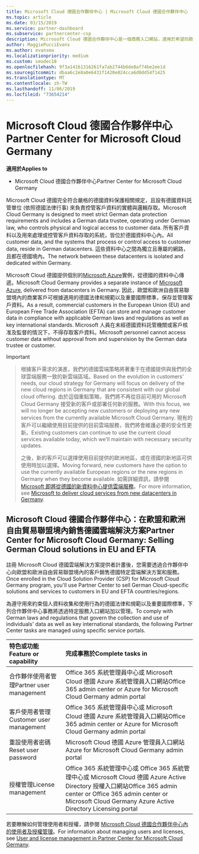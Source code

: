 ```yaml
---
title: Microsoft Cloud 德國合作夥伴中心 | Microsoft Cloud 德國合作夥伴中心
ms.topic: article
ms.date: 03/15/2019
ms.service: partner-dashboard
ms.subservice: partnercenter-csp
description: Microsoft Cloud 德國合作夥伴中心是一個商務入口網站，適用於希望向歐盟和歐洲自由貿易聯盟境內客戶提供 Microsoft Cloud 解決方案的 Microsoft 合作夥伴。
author: MaggiePucciEvans
ms.author: evansma
ms.localizationpriority: medium
ms.custom: seodec18
ms.openlocfilehash: 9f3a14161316261fa7ab2744b6de8af74be2ee1d
ms.sourcegitcommit: dbaa6c2e8a0e6431f1420e024cca6d0dd54f1425
ms.translationtype: MT
ms.contentlocale: zh-TW
ms.lasthandoff: 11/06/2019
ms.locfileid: "73654214"
---
```

# <a name="partner-center-for-microsoft-cloud-germany"></a><span data-ttu-id="aaf28-103">Microsoft Cloud 德國合作夥伴中心</span><span class="sxs-lookup"><span data-stu-id="aaf28-103">Partner Center for Microsoft Cloud Germany</span></span>

<span data-ttu-id="aaf28-104">**適用於**</span><span class="sxs-lookup"><span data-stu-id="aaf28-104">**Applies to**</span></span>

-  <span data-ttu-id="aaf28-105">Microsoft Cloud 德國合作夥伴中心</span><span class="sxs-lookup"><span data-stu-id="aaf28-105">Partner Center for Microsoft Cloud Germany</span></span>

<span data-ttu-id="aaf28-106">Microsoft Cloud 德國完全符合嚴格的德國資料保護相關規定，且設有德國資料託管單位 (依照德國法律行事) 來負責控管客戶資料的實體與邏輯存取。</span><span class="sxs-lookup"><span data-stu-id="aaf28-106">Microsoft Cloud Germany is designed to meet strict German data protection requirements and includes a German data trustee, operating under German law, who controls physical and logical access to customer data.</span></span> <span data-ttu-id="aaf28-107">所有客戶資料以及用來處理或控管客戶資料存取的系統，皆位於德國資料中心內。</span><span class="sxs-lookup"><span data-stu-id="aaf28-107">All customer data, and the systems that process or control access to customer data, reside in German datacenters.</span></span> <span data-ttu-id="aaf28-108">這些資料中心之間為獨立且專屬的網路，且都在德國境內。</span><span class="sxs-lookup"><span data-stu-id="aaf28-108">The network between these datacenters is isolated and dedicated within Germany.</span></span>

<span data-ttu-id="aaf28-109">Microsoft Cloud 德國提供個別的[Microsoft Azure](https://go.microsoft.com/fwlink/?linkid=847992)實例，從德國的資料中心傳遞。</span><span class="sxs-lookup"><span data-stu-id="aaf28-109">Microsoft Cloud Germany provides a separate instance of [Microsoft Azure](https://go.microsoft.com/fwlink/?linkid=847992), delivered from datacenters in Germany.</span></span> <span data-ttu-id="aaf28-110">因此，歐盟和歐洲自由貿易聯盟境內的商業客戶可根據適用的德國法律和規範以及重要國際標準，保存並管理客戶資料。</span><span class="sxs-lookup"><span data-stu-id="aaf28-110">As a result, commercial customers in the European Union (EU) and European Free Trade Association (EFTA) can store and manage customer data in compliance with applicable German laws and regulations as well as key international standards.</span></span> <span data-ttu-id="aaf28-111">Microsoft 人員在未經德國資料託管機關或客戶核准及監督的情況下，不得存取客戶資料。</span><span class="sxs-lookup"><span data-stu-id="aaf28-111">Microsoft personnel cannot access customer data without approval from and supervision by the German data trustee or customer.</span></span>

> [!IMPORTANT]

> <span data-ttu-id="aaf28-112">根據客戶需求的演進，我們的德國雲端策略將著重于在德國提供與我們的全球雲端服務一致的新雲端區域。</span><span class="sxs-lookup"><span data-stu-id="aaf28-112">Based on the evolution in customers' needs, our cloud strategy for Germany will focus on delivery of the new cloud regions in Germany that are consistent with our global cloud offering.</span></span> <span data-ttu-id="aaf28-113">由於這個重點策略，我們將不再從目前可用的 Microsoft Cloud Germany 接受新的客戶或部署任何新的服務。</span><span class="sxs-lookup"><span data-stu-id="aaf28-113">With this focus, we will no longer be accepting new customers or deploying any new services from the currently available Microsoft Cloud Germany.</span></span> <span data-ttu-id="aaf28-114">現有的客戶可以繼續使用目前提供的目前雲端服務，我們將會維護必要的安全性更新。</span><span class="sxs-lookup"><span data-stu-id="aaf28-114">Existing customers can continue to use the current cloud services available today, which we'll maintain with necessary security updates.</span></span> 
> 
> <span data-ttu-id="aaf28-115">之後，新的客戶可以選擇使用目前提供的歐洲地區，或在德國的新地區可供使用時加以選擇。</span><span class="sxs-lookup"><span data-stu-id="aaf28-115">Moving forward, new customers have the option to use the currently available European regions or the new regions in Germany when they become available.</span></span> <span data-ttu-id="aaf28-116">如需詳細資訊，請參閱 [Microsoft 即將從德國的新資料中心提供雲端服務](https://news.microsoft.com/europe/2018/08/31/microsoft-to-deliver-cloud-services-from-new-datacentres-in-germany-in-2019-to-meet-evolving-customer-needs/)。</span><span class="sxs-lookup"><span data-stu-id="aaf28-116">For more information, see [Microsoft to deliver cloud services from new datacenters in Germany](https://news.microsoft.com/europe/2018/08/31/microsoft-to-deliver-cloud-services-from-new-datacentres-in-germany-in-2019-to-meet-evolving-customer-needs/).</span></span> 


## <a name="partner-center-for-microsoft-cloud-germany-selling-german-cloud-solutions-in-eu-and-efta"></a><span data-ttu-id="aaf28-117">Microsoft Cloud 德國合作夥伴中心：在歐盟和歐洲自由貿易聯盟境內銷售德國雲端解決方案</span><span class="sxs-lookup"><span data-stu-id="aaf28-117">Partner Center for Microsoft Cloud Germany: Selling German Cloud solutions in EU and EFTA</span></span>

<span data-ttu-id="aaf28-118">註冊 Microsoft Cloud 德國雲端解決方案提供者計畫後，您需要透過合作夥伴中心向歐盟和歐洲自由貿易聯盟境內的客戶銷售德國特定雲端解決方案和服務。</span><span class="sxs-lookup"><span data-stu-id="aaf28-118">Once enrolled in the Cloud Solution Provider (CSP) for Microsoft Cloud Germany program, you'll use Partner Center to sell German Cloud-specific solutions and services to customers in EU and EFTA countries/regions.</span></span> 

<span data-ttu-id="aaf28-119">為遵守用來約束個人資料收集和使用行為的德國法律和規範以及重要國際標準，下列合作夥伴中心事務將透過特定服務入口網站加以管理。</span><span class="sxs-lookup"><span data-stu-id="aaf28-119">To comply with German laws and regulations that govern the collection and use of individuals' data as well as key international standards, the following Partner Center tasks are managed using specific service portals.</span></span> 

<span data-ttu-id="aaf28-120">特色或功能</span><span class="sxs-lookup"><span data-stu-id="aaf28-120">Feature or capability</span></span> | <span data-ttu-id="aaf28-121">完成事務於</span><span class="sxs-lookup"><span data-stu-id="aaf28-121">Complete tasks in</span></span>
:--- | :---
<span data-ttu-id="aaf28-122">合作夥伴使用者管理</span><span class="sxs-lookup"><span data-stu-id="aaf28-122">Partner user management</span></span> | <span data-ttu-id="aaf28-123">Office 365 系統管理員中心或 Microsoft Cloud 德國 Azure 系統管理員入口網站</span><span class="sxs-lookup"><span data-stu-id="aaf28-123">Office 365 admin center or Azure for Microsoft Cloud Germany admin portal</span></span>
<span data-ttu-id="aaf28-124">客戶使用者管理</span><span class="sxs-lookup"><span data-stu-id="aaf28-124">Customer user management</span></span> | <span data-ttu-id="aaf28-125">Office 365 系統管理員中心或 Microsoft Cloud 德國 Azure 系統管理員入口網站</span><span class="sxs-lookup"><span data-stu-id="aaf28-125">Office 365 admin center or Azure for Microsoft Cloud Germany admin portal</span></span>
<span data-ttu-id="aaf28-126">重設使用者密碼</span><span class="sxs-lookup"><span data-stu-id="aaf28-126">Reset user password</span></span> | <span data-ttu-id="aaf28-127">Microsoft Cloud 德國 Azure 管理員入口網站</span><span class="sxs-lookup"><span data-stu-id="aaf28-127">Azure for Microsoft Cloud Germany admin portal</span></span>
<span data-ttu-id="aaf28-128">授權管理</span><span class="sxs-lookup"><span data-stu-id="aaf28-128">License management</span></span> | <span data-ttu-id="aaf28-129">Office 365 系統管理中心或 Office 365 系統管理中心或 Microsoft Cloud 德國 Azure Active Directory 授權入口網站</span><span class="sxs-lookup"><span data-stu-id="aaf28-129">Office 365 admin center or Office 365 admin center or Microsoft Cloud Germany Azure Active Directory Licensing portal</span></span>


<span data-ttu-id="aaf28-130">若要瞭解如何管理使用者和授權，請參閱 [Microsoft Cloud 德國合作夥伴中心內的使用者及授權管理](user-management-in-partner-center-for-microsoft-cloud-germany.md)。</span><span class="sxs-lookup"><span data-stu-id="aaf28-130">For information about managing users and licenses, see [User and license management in Partner Center for Microsoft Cloud Germany](user-management-in-partner-center-for-microsoft-cloud-germany.md).</span></span>


